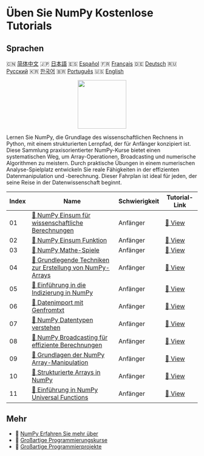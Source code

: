 # Üben Sie NumPy Kostenlose Tutorials

## Sprachen

🇨🇳 [简体中文](README_zh.md) 🇯🇵 [日本語](README_ja.md) 🇪🇸 [Español](README_es.md) 🇫🇷 [Français](README_fr.md) 🇩🇪 [Deutsch](README_de.md) 🇷🇺 [Русский](README_ru.md) 🇰🇷 [한국어](README_ko.md) 🇧🇷 [Português](README_pt.md) 🇺🇸 [English](README.md) 

<div align="center">
<img width="128px" src="https://file.labex.io/path/gdqX0QgXsYjL.png">
</div>

Lernen Sie NumPy, die Grundlage des wissenschaftlichen Rechnens in Python, mit einem strukturierten Lernpfad, der für Anfänger konzipiert ist. Diese Sammlung praxisorientierter NumPy-Kurse bietet einen systematischen Weg, um Array-Operationen, Broadcasting und numerische Algorithmen zu meistern. Durch praktische Übungen in einem numerischen Analyse-Spielplatz entwickeln Sie reale Fähigkeiten in der effizienten Datenmanipulation und -berechnung. Dieser Fahrplan ist ideal für jeden, der seine Reise in der Datenwissenschaft beginnt.

|   Index | Name                                                                                                                                 | Schwierigkeit   | Tutorial-Link                                                                             |
|---------|--------------------------------------------------------------------------------------------------------------------------------------|-----------------|-------------------------------------------------------------------------------------------|
|      01 | [📖 NumPy Einsum für wissenschaftliche Berechnungen](https://labex.io/de/tutorials/numpy-numpy-einsum-for-scientific-computing-4991) | Anfänger        | [🔗 View](https://labex.io/de/tutorials/numpy-numpy-einsum-for-scientific-computing-4991) |
|      02 | [📖 NumPy Einsum Funktion](https://labex.io/de/tutorials/numpy-numpy-einsum-function-8001)                                           | Anfänger        | [🔗 View](https://labex.io/de/tutorials/numpy-numpy-einsum-function-8001)                 |
|      03 | [📖 NumPy Mathe-Spiele](https://labex.io/de/tutorials/python-numpy-math-games-10)                                                    | Anfänger        | [🔗 View](https://labex.io/de/tutorials/python-numpy-math-games-10)                       |
|      04 | [📖 Grundlegende Techniken zur Erstellung von NumPy-Arrays](https://labex.io/de/tutorials/numpy-numpy-array-creation-596338)         | Anfänger        | [🔗 View](https://labex.io/de/tutorials/numpy-numpy-array-creation-596338)                |
|      05 | [📖 Einführung in die Indizierung in NumPy](https://labex.io/de/tutorials/numpy-numpy-indexing-on-ndarrays-596339)                   | Anfänger        | [🔗 View](https://labex.io/de/tutorials/numpy-numpy-indexing-on-ndarrays-596339)          |
|      06 | [📖 Datenimport mit Genfromtxt](https://labex.io/de/tutorials/numpy-numpy-io-genfromtxt-596340)                                      | Anfänger        | [🔗 View](https://labex.io/de/tutorials/numpy-numpy-io-genfromtxt-596340)                 |
|      07 | [📖 NumPy Datentypen verstehen](https://labex.io/de/tutorials/numpy-numpy-data-types-596341)                                         | Anfänger        | [🔗 View](https://labex.io/de/tutorials/numpy-numpy-data-types-596341)                    |
|      08 | [📖 NumPy Broadcasting für effiziente Berechnungen](https://labex.io/de/tutorials/numpy-numpy-broadcasting-596342)                   | Anfänger        | [🔗 View](https://labex.io/de/tutorials/numpy-numpy-broadcasting-596342)                  |
|      09 | [📖 Grundlagen der NumPy Array-Manipulation](https://labex.io/de/tutorials/numpy-numpy-copies-and-views-596343)                      | Anfänger        | [🔗 View](https://labex.io/de/tutorials/numpy-numpy-copies-and-views-596343)              |
|      10 | [📖 Strukturierte Arrays in NumPy](https://labex.io/de/tutorials/numpy-numpy-structured-arrays-596344)                               | Anfänger        | [🔗 View](https://labex.io/de/tutorials/numpy-numpy-structured-arrays-596344)             |
|      11 | [📖 Einführung in NumPy Universal Functions](https://labex.io/de/tutorials/numpy-numpy-universal-functions-596345)                   | Anfänger        | [🔗 View](https://labex.io/de/tutorials/numpy-numpy-universal-functions-596345)           |

## Mehr

- 🔗 [NumPy Erfahren Sie mehr über](https://labex.io/de/skilltrees/numpy)
- 🔗 [Großartige Programmierungskurse](https://github.com/labex-labs/awesome-programming-courses)
- 🔗 [Großartige Programmierprojekte](https://github.com/labex-labs/awesome-programming-projects)

